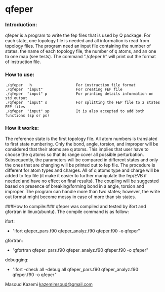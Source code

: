 # qfeper #

### Introduction: ###
qfeper is a program to write the fep files that is used by Q package. For each
state, one topology file is needed and all information is read from topology files.
The program need an input file containing the number of states, the name of
each topology file, the number of q atoms, and an one to one map (see tests).
The command ”./qfeper h” will print out the format of instruction file.

### How to use: ###
    ./qfeper   h                    For instruction file format 
    ./qfeper  "input"               For creating FEP file 
    ./qfeper  "input" p             For printing details information on std output 
    ./qfeper  "input" s             For splitting the FEP file to 2 states FEP files 
    ./qfeper  "input" sp            It is also accepted to add both functions (sp or ps) 

### How it works: ###

The reference state is the first topology file. All atom numbers is translated
to first state numbering. Only the bond, angle, torsion, and improper will be
considered that their atoms are q atoms. This implies that user have to choose
the q atoms so that its range cover all possible perturbation. Subsequently,
the parameters will be compared in different states and only the ones that
are changing will be printed out to fep file. The procedure is different for
atom types and charges. All of q atoms type and charge will be added to fep
file (it make it easier to further manipulate the fep/EVB if needed and have
no effect on final results). The coupling will be suggested based on presence
of breaking/forming bond in a angle, torsion and improper. The program can
handle more than two states; however, the write out format might become messy
in case of more than six states.


###How to compile:###
qfeper was compiled and tested by ifort and gfortran in linux(ubuntu). The
compile command is as follow:

ifort:

* "ifort qfeper_pars.f90 qfeper_analyz.f90 qfeper.f90 -o qfeper"

gfortran:

* "gfortran qfeper_pars.f90 qfeper_analyz.f90 qfeper.f90 -o qfeper"

debugging: 

* "ifort -check all -debug all qfeper_pars.f90 qfeper_analyz.f90 qfeper.f90 -o qfeper"




Masoud Kazemi 
kazemimsoud@gmail.com